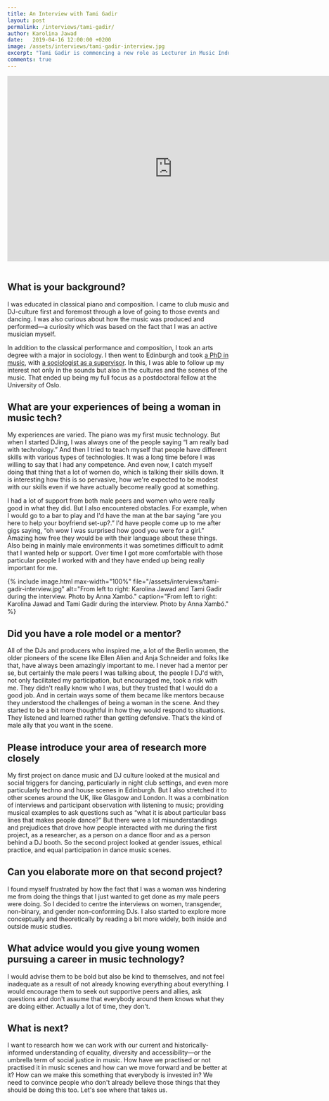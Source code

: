 ```yaml
---
title: An Interview with Tami Gadir
layout: post
permalink: /interviews/tami-gadir/
author: Karolina Jawad
date:   2019-04-16 12:00:00 +0200
image: /assets/interviews/tami-gadir-interview.jpg
excerpt: "Tami Gadir is commencing a new role as Lecturer in Music Industry at RMIT University in Melbourne Australia. Gadir has completed a postdoctoral research fellowship at the University of Oslo and holds a PhD from the University of Edinburgh supervised by Simon Frith. Gadir’s research addresses the various mechanisms that promote or hinder participation in musical cultures, through the sounds, technologies, and cultures of contemporary, electronically-produced dance music. Such themes will feature in a forthcoming book with Bloomsbury Academic press, based on eight years of participant observation and interviews with DJs, producers, and clubbers in international electronic dance music communities. The book provides an expressly critical feminist-intersectional, anti-capitalist appraisal of dance music cultures as a counterpoint to the dominant utopian, celebratory interpretations of underground scenes by scholars, media, and fans. Gadir is a co-founding committee member of GeMus: Gender and Music Network and an active DJ."
comments: true
---
```


<div class="videoWrapper">
<iframe width="750" height="422" src="https://www.youtube.com/embed/DoO9mq3khGQ" frameborder="0" allow="accelerometer; autoplay; encrypted-media; gyroscope; picture-in-picture" allowfullscreen></iframe>
</div>

<br />

## What is your background?

I was educated in classical piano and composition. I came to club music and DJ-culture first and foremost through a love of going to those events and dancing. I was also curious about how the music was produced and performed—a curiosity which was based on the fact that I was an active musician myself.  

In addition to the classical performance and composition, I took an arts degree with a major in sociology. I then went to Edinburgh and took [a PhD in music](https://www.era.lib.ed.ac.uk/handle/1842/9478), with [a sociologist as a supervisor](https://www.eca.ed.ac.uk/profile/prof-simon-frith). In this, I was able to follow up my interest not only in the sounds but also in the cultures and the scenes of the music. That ended up being my full focus as a postdoctoral fellow at the University of Oslo.  

## What are your experiences of being a woman in music tech?

My experiences are varied. The piano was my first music technology. But when I started DJing, I was always one of the people saying “I am really bad with technology.” And then I tried to teach myself that people have different skills with various types of technologies. It was a long time before I was willing to say that I had any competence. And even now, I catch myself doing that thing that a lot of women do, which is talking their skills down. It is interesting how this is so pervasive, how we're expected to be modest with our skills even if we have actually become really good at something.

I had a lot of support from both male peers and women who were really good in what they did. But I also encountered obstacles. For example, when I would go to a bar to play and I'd have the man at the bar saying “are you here to help your boyfriend set-up?.” I'd have people come up to me after gigs saying, “oh wow I was surprised how good you were for a girl.” Amazing how free they would be with their language about these things. Also being in mainly male environments it was sometimes difficult to admit that I wanted help or support. Over time I got more comfortable with those particular people I worked with and they have ended up being really important for me.

{% include image.html
max-width="100%" file="/assets/interviews/tami-gadir-interview.jpg" alt="From left to right: Karolina Jawad and Tami Gadir during the interview. Photo by Anna Xambó."
caption="From left to right: Karolina Jawad and Tami Gadir during the interview. Photo by Anna Xambó." %}

## Did you have a role model or a mentor?

All of the DJs and producers who inspired me, a lot of the Berlin women, the older pioneers of the scene like Ellen Alien and Anja Schneider and folks like that, have always been amazingly important to me. I never had a mentor per se, but certainly the male peers I was talking about, the people I DJ'd with, not only facilitated my participation, but encouraged me, took a risk with me. They didn't really know who I was, but they trusted that I would do a good job. And in certain ways some of them became like mentors because they understood the challenges of being a woman in the scene. And they started to be a bit more thoughtful in how they would respond to situations. They listened and learned rather than getting defensive. That’s the kind of male ally that you want in the scene.

## Please introduce your area of research more closely

My first project on dance music and DJ culture looked at the musical and social triggers for dancing, particularly in night club settings, and even more particularly techno and house scenes in Edinburgh. But I also stretched it to other scenes around the UK, like Glasgow and London. It was a combination of interviews and participant observation with listening to music; providing musical examples to ask questions such as “what it is about particular bass lines that makes people dance?”
But there were a lot misunderstandings and prejudices that drove how people interacted with me during the first project, as a researcher, as a person on a dance floor and as a person behind a DJ booth. So the second project looked at gender issues, ethical practice, and equal participation in dance music scenes.

## Can you elaborate more on that second project?

I found myself frustrated by how the fact that I was a woman was hindering me from doing the things that I just wanted to get done as my male peers were doing. So I decided to centre the interviews on women, transgender, non-binary, and gender non-conforming DJs. I also started to explore more conceptually and theoretically by reading a bit more widely, both inside and outside music studies.

## What advice would you give young women pursuing a career in music technology?

I would advise them to be bold but also be kind to themselves, and not feel inadequate as a result of not already knowing everything about everything. I would encourage them to seek out supportive peers and allies, ask questions and don't assume that everybody around them knows what they are doing either. Actually a lot of time, they don't.

## What is next?

I want to research how we can work with our current and historically-informed understanding of equality, diversity and accessibility—or the umbrella term of social justice in music. How have we practised or not practised it in music scenes and how can we move forward and be better at it? How can we make this something that everybody is invested in? We need to convince people who don't already believe those things that they should be doing this too. Let's see where that takes us.
